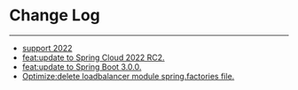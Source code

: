 # Change Log
---

- [support 2022](https://github.com/Tencent/spring-cloud-tencent/pull/732)
- [feat:update to Spring Cloud 2022 RC2.](https://github.com/Tencent/spring-cloud-tencent/pull/734)
- [feat:update to Spring Boot 3.0.0.](https://github.com/Tencent/spring-cloud-tencent/pull/739)
- [Optimize:delete loadbalancer module spring.factories file.](https://github.com/Tencent/spring-cloud-tencent/pull/740)
